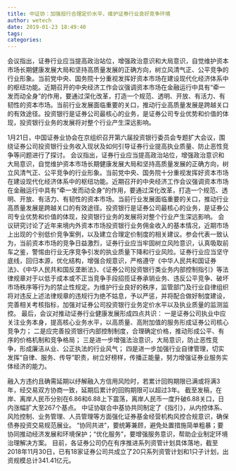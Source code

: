 ```yaml
---
title: 中证协：加强投行合理定价水平，维护证券行业良好竞争环境
author: wetech
date: 2019-01-23 18:49:40
tags: 
categories: 
---
```

会议指出，证券行业应当提高政治站位，增强政治意识和大局意识，自觉维护资本市场长期健康发展大局和坚持高质量发展的正确方向，树立风清气正、公平竞争的行业形象。当前党中央、国务院十分重视发挥好资本市场在建设现代化经济体系中的枢纽功能。近期召开的中央经济工作会议强调资本市场在金融运行中具有“牵一发而动全身”的作用，要通过深化改革，打造一个规范、透明、开放、有活力、有韧性的资本市场。当前行业发展面临重要的关口，推动行业高质量发展是跨越关口的有效途径。投资银行是证券公司最核心的业务，是证券公司专业优势和价值的体现，投资银行业务的发展将对整个行业产生深远影响。
<!-- more -->
1月21日，中国证券业协会在京组织召开第六届投资银行委员会专题扩大会议，围绕证券公司投资银行业务收入现状及如何引导证券行业提高执业质量、防止恶性竞争等问题进行了探讨。
会议指出，证券行业应当提高政治站位，增强政治意识和大局意识，自觉维护资本市场长期健康发展大局和坚持高质量发展的正确方向，树立风清气正、公平竞争的行业形象。当前党中央、国务院十分重视发挥好资本市场在建设现代化经济体系中的枢纽功能。近期召开的中央经济工作会议强调资本市场在金融运行中具有“牵一发而动全身”的作用，要通过深化改革，打造一个规范、透明、开放、有活力、有韧性的资本市场。当前行业发展面临重要的关口，推动行业高质量发展是跨越关口的有效途径。投资银行是证券公司最核心的业务，是证券公司专业优势和价值的体现，投资银行业务的发展将对整个行业产生深远影响。
会议研究讨论了近年来境内外资本市场投资银行业务佣金收入的基本情况，近期市场上出现的个别低价竞争案例，以及建立合理定价制度的相关建议。参会代表一致认为，当前资本市场的竞争日益激烈，证券行业应当牢固树立风险意识，认真吸取前车之鉴，警惕由行业无序竞争引发的执业质量下降和行业风险。证券行业应当坚守底线，回归本源，优化结构，增强合规意识，严格遵守《中华人民共和国证券法》、《中华人民共和国反垄断法》、《证券公司投资银行类业务内部控制指引》等法律规章对于以低于成本或不正当竞争手段招揽证券承销业务、违反公平竞争、破坏市场秩序等行为的禁止性规定。为维护行业良好的秩序，监管部门及行业自律组织将对违反上述法律规章的违规行为绝不姑息，予以严惩，并将配合做好制度建设，完善相关考核指标，加强对证券公司投资银行业务定价水平以及执业质量的监测监控。
最后，会议对推动证券行业健康发展形成四点共识：
一是证券公司执业中应关注业务本身，提高核心业务水平，以高质量、高附加值的服务形成证券公司核心竞争力；
二是应完善投资银行内部控制制度，合理确定价格，推动形成公平、有序的价格机制和竞争格局；
三是进一步增强法治意识，大局意识，防止恶性竞争，形成廉洁从业、公正执法的行业风气；
四是进一步加强行业自律管理，切实发挥“自律、服务、传导”职责，树立好榜样，传播正能量，努力增强证券业服务实体经济的能力。
 
 
融入方违约且确需延期以纾解融入方信用风险时，若累计回购期限已满或将满3年，经交易双方协商一致，延期后累计的回购期限可以超过3年。
截至发稿，在岸、离岸人民币分别在6.86和6.88上下震荡，离岸人民币一度升破6.88关口，日内涨幅扩大至267个基点。
中证协联合中基协共同制定了《指引》，从内控体系、风险控制、业务管理、人员管理等方面强化证券基金经营机构风控合规意识，确保债券投资交易规范展业。
“协同共进”，要统筹兼顾，避免处置措施简单粗暴；要协同推动经济发展和环境保护；“优化服务”，要增强服务意识，帮助企业制定环境治理解决方案。
目前，各证券公司仍在有序推进系列资管计划具体落地，截至2018年11月30日，已有18家证券公司共成立了20只系列资管计划和1只子计划，出资规模总计341.41亿元。
